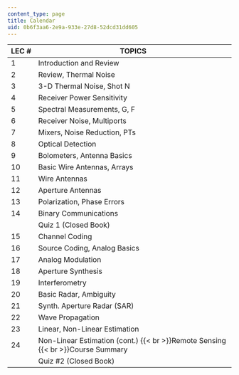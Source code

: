 ```yaml
---
content_type: page
title: Calendar
uid: 0b6f3aa6-2e9a-933e-27d8-52dcd31dd605
---
```


| LEC # | TOPICS |
| --- | --- |
| 1 | Introduction and Review |
| 2 | Review, Thermal Noise |
| 3 | 3-D Thermal Noise, Shot N |
| 4 | Receiver Power Sensitivity |
| 5 | Spectral Measurements, G, F |
| 6 | Receiver Noise, Multiports |
| 7 | Mixers, Noise Reduction, PTs |
| 8 | Optical Detection |
| 9 | Bolometers, Antenna Basics |
| 10 | Basic Wire Antennas, Arrays |
| 11 | Wire Antennas |
| 12 | Aperture Antennas |
| 13 | Polarization, Phase Errors |
| 14 | Binary Communications |
|  | Quiz 1 (Closed Book) |
| 15 | Channel Coding |
| 16 | Source Coding, Analog Basics |
| 17 | Analog Modulation |
| 18 | Aperture Synthesis |
| 19 | Interferometry |
| 20 | Basic Radar, Ambiguity |
| 21 | Synth. Aperture Radar (SAR) |
| 22 | Wave Propagation |
| 23 | Linear, Non-Linear Estimation |
| 24 | Non-Linear Estimation (cont.)  {{< br >}}Remote Sensing  {{< br >}}Course Summary |
|  | Quiz #2 (Closed Book)